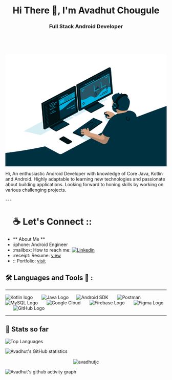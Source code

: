 <h1 align="center">Hi There 👋, I'm Avadhut Chougule</h1>
<h3 align="center">Full Stack Android Developer</h3>


<p><a target="_blank" rel="noopener noreferrer" href="https://camo.githubusercontent.com/46b87402481e58a98efeca5ca5b0f447133867e09a99673d6217da634cf9bee5/68747470733a2f2f76697369746f722d62616467652e676c697463682e6d652f62616467653f706167655f69643d6c7563696665726e6970756e32322e6c7563696665726e6970756e3232"><img src="https://camo.githubusercontent.com/46b87402481e58a98efeca5ca5b0f447133867e09a99673d6217da634cf9bee5/68747470733a2f2f76697369746f722d62616467652e676c697463682e6d652f62616467653f706167655f69643d6c7563696665726e6970756e32322e6c7563696665726e6970756e3232" alt="" data-canonical-src="https://visitor-badge.glitch.me/badge?page_id=lucifernipun22.lucifernipun22" style="max-width: 100%;"></a></p>
<br>

 <p><a target="_blank" rel="noopener noreferrer" href="https://github.com/lucifernipun22/lucifernipun22/blob/main/code.gif?raw=true"><img align="center" alt="GIF" src="https://github.com/lucifernipun22/lucifernipun22/raw/main/code.gif?raw=true" width="1000" height="350" style="max-width: 100%;"></a>
</p>


<p>Hi, An enthusiastic Android Developer with knowledge of Core
Java, Kotlin and Android. Highly adaptable to learning new technologies and
passionate about building applications. Looking forward to honing skills by working on
various challenging projects.</p>
---
<ul>
 
 
<h1 align="left">☕ Let's Connect :: </h1>
<p align="center">
 
<li> ** About Me ** </li>
 
<li>:iphone: Android Engineer </li>
<li><g-emoji class="g-emoji" alias="mailbox" fallback-src="https://github.githubassets.com/images/icons/emoji/unicode/1f4eb.png">:mailbox:</g-emoji> How to reach me:
 <a href="https://www.linkedin.com/in/avadhutjc/" rel="nofollow"><img src="https://cdn.worldvectorlogo.com/logos/linkedin-icon-2.svg" alt="Linkedin" width="13" height="13"/></a></li>
 <li>:receipt: Resume: <a href="https://drive.google.com/file/d/1nIT25uU3xTR0NOuETSFygPdtjj8sPWyq/view?usp=sharing">view</a></li>
  
  <li>:: Portfolio: <a href="https://avadhutjc.dorik.io/">visit</a></li>
 
<!--  
<li>:: Play Store: <a href="https://play.google.com/store/apps/details?id=com.ramotion.showroom"></a></li>
<img src="https://raw.githubusercontent.com/Ramotion/react-native-circle-menu/master/google_play@2x.png" width="60" height="13">
 view</> -->
 
</ul>

<h2 align="left">🛠 Languages and Tools 🧰 :</h2>

---

<img src="https://cdn.worldvectorlogo.com/logos/kotlin-1.svg" alt="Kotlin logo" width="42" height="42"/> &nbsp;&nbsp;&nbsp;&nbsp;&nbsp; <img src="https://cdn4.iconfinder.com/data/icons/logos-and-brands/512/181_Java_logo_logos-512.png" alt="Java Logo" width="50" height="50"/>&nbsp;&nbsp;&nbsp;&nbsp;&nbsp;   <img src="https://cdn1.iconfinder.com/data/icons/logotypes/32/android-512.png" alt="Android SDK" width="50" height="50"/> &nbsp;&nbsp;&nbsp;&nbsp;&nbsp; <img src="https://cdn.worldvectorlogo.com/logos/postman.svg" alt="Postman" width="50" height="50"/> &nbsp;&nbsp;&nbsp;&nbsp;&nbsp; <img src="https://cdn.worldvectorlogo.com/logos/mysql-6.svg" alt="MySQL Logo" width="50" height="50"/> &nbsp;&nbsp;&nbsp;&nbsp;&nbsp;  <img src="https://www.vectorlogo.zone/logos/google_cloud/google_cloud-icon.svg" alt="Google Cloud" width="50" height="50"/>  &nbsp;&nbsp;&nbsp;&nbsp;&nbsp;  <img src="https://cdn.worldvectorlogo.com/logos/firebase-1.svg" alt="Firebase Logo" width="50" height="50"/>  &nbsp;&nbsp;&nbsp;&nbsp;&nbsp; <img src="https://cdn.worldvectorlogo.com/logos/figma-1.svg" alt="Figma Logo" width="50" height="50"/> &nbsp;&nbsp;&nbsp;&nbsp;&nbsp; <img src="https://cdn.worldvectorlogo.com/logos/git-icon.svg" alt="GitHub Logo" width="50" height="50"/>  &nbsp;&nbsp;&nbsp;&nbsp;&nbsp;    

---
<h2 align="left">👷 Stats so far</h2>

![Top Languages](https://github-readme-stats.vercel.app/api/top-langs/?username=avadhutjc&theme=chartreuse-dark)

![Avadhut's GitHub statistics](https://github-readme-stats.vercel.app/api?username=avadhutjc&show_icons=true&theme=chartreuse-dark)

<p align="center"><img align="center" src="https://github-readme-streak-stats.herokuapp.com/?user=avadhutjc&" alt="avadhutjc" /></p>

![Avadhut's github activity graph](https://activity-graph.herokuapp.com/graph?username=avadhutjc&theme=dracula)

